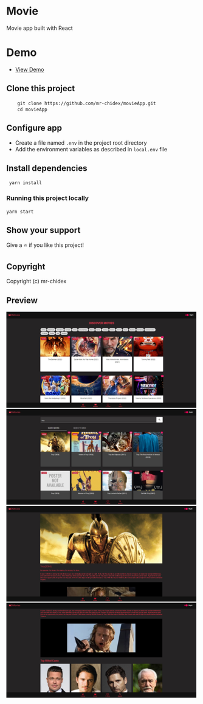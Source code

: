 # Movie

Movie app built with React

# Demo

- [View Demo](https://drive.google.com/file/d/11nN7eWYOKnGRkwddHSKghrObkI__F5Cr/view?usp=sharing)

## Clone this project

```
    git clone https://github.com/mr-chidex/movieApp.git
    cd movieApp
```

## Configure app

- Create a file named `.env` in the project root directory
- Add the environment variables as described in `local.env` file

## Install dependencies

```
 yarn install
```

### Running this project locally
```
yarn start
```

## Show your support

Give a ⭐️ if you like this project!

## Copyright

Copyright (c) mr-chidex

## Preview

  <img width="500" alt="png" src="./public/assets/2.jpg" />
  <img width="500" alt="png" src="./public/assets/5.jpg" />
  <img width="500" alt="png" src="./public/assets/6.jpg" />
  <img width="500" alt="png" src="./public/assets/7.jpg" />
